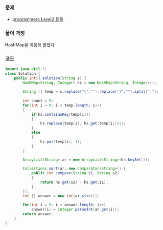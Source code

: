 ### 문제

- [programmers Level2 튜플](https://programmers.co.kr/learn/courses/30/lessons/64065)

### 풀이 과정

HashMap을 이용해 풀었다.

### 코드

```java
import java.util.*;
class Solution {
    public int[] solution(String s) {
		HashMap<String, Integer> hs = new HashMap<String, Integer>();
		
		String [] temp = s.replace("{","").replace("}","").split(",");
		
		int count = 0;
		for(int i = 0; i < temp.length; i++)
		{
			if(hs.containsKey(temp[i]))
			{
				hs.replace(temp[i], hs.get(temp[i])+1);
			}
			else
			{
				hs.put(temp[i], 1);
			}
		}

		ArrayList<String> ar = new ArrayList<String>(hs.keySet());
		
		Collections.sort(ar, new Comparator<String>() {
			public int compare(String s1, String s2)
			{
				return hs.get(s2) - hs.get(s1);
			}
		});
		int [] answer = new int[ar.size()];
		
		for(int i = 0; i < answer.length; i++)
			answer[i] = Integer.parseInt(ar.get(i));
        return answer;
    }
}
```

